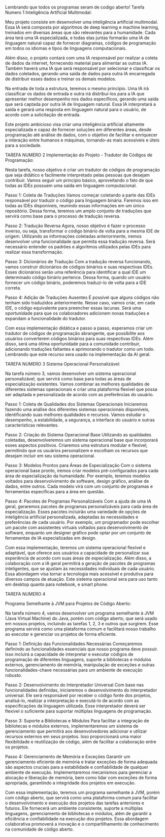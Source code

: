 Lembrando que todos os programas seram de codigo aberto!
Tarefa Numero 1
Inteligência Artificial Multimodal:

Meu projeto consiste em desenvolver uma inteligência artificial multimodal.
Essa IA será composta por algoritmos de deep learning e machine learning, treinados em diversas áreas que são relevantes para a humanidade. 
Cada área terá uma IA especializada, e todas elas juntas formarão uma IA de linguagem natural capaz de fornecer diagramas, 
códigos de programação em todos os idiomas e tipos de linguagens computacionais.

Além disso, o projeto contará com uma IA responsável por realizar a coleta de dados da internet, fornecendo material para alimentar as outras IA.
Também haverá uma IA que será responsável por selecionar e classificar os dados coletados, 
gerando uma saída de dados para outra IA encarregada de distribuir esses dados e treinar os demais modelos.

Na entrada de toda a estrutura, teremos o mesmo princípio. 
Uma IA irá classificar os dados de entrada e outra irá distribuí-los para a IA que apresentar melhor desempenho nos dados específicos, 
gerando uma saída que será captada por outra IA de linguagem natural. Essa IA interpretará a saída e gerará uma resposta em linguagem natural para o usuário,
de acordo com a solicitação de entrada.

Este projeto ambicioso visa criar uma inteligência artificial altamente especializada e capaz de fornecer soluções em diferentes áreas,
desde programação até análise de dados, com o objetivo de facilitar e enriquecer a interação entre humanos e máquinas,
tornando-as mais acessíveis e úteis para a sociedade.


TAREFA NUMERO 2
Implementação do Projeto - Tradutor de Códigos de Programação:

Nesta tarefa, nosso objetivo é criar um tradutor de códigos de programação que seja didático e facilmente interpretado pelas pessoas que desejam contribuir.
Vamos seguir um princípio básico, aproveitando o fato de que todas as IDEs possuem uma saída em linguagem computacional.

Passo 1: Coleta de Traduções
Vamos começar coletando a parte das IDEs responsável por traduzir o código para linguagem binária.
Faremos isso em todas as IDEs disponíveis, reunindo essas informações em um único repositório. Dessa forma,
teremos um amplo conjunto de traduções que servirá como base para o processo de tradução reversa.

Passo 2: Tradução Reversa
Agora, nosso objetivo é fazer o processo inverso, ou seja, 
transformar o código binário de volta para a mesma IDE de origem.
Utilizando as informações coletadas anteriormente, iremos desenvolver uma funcionalidade que permita essa tradução reversa. 
Será necessário entender os padrões e algoritmos utilizados pelas IDEs para realizar essa transformação.

Passo 3: Dicionários de Tradução
Com a tradução reversa funcionando, vamos construir dicionários de códigos binários e suas respectivas IDEs. 
Esses dicionários serão uma referência para identificar a qual IDE um determinado código binário pertence.
Dessa forma, quando um usuário fornecer um código binário, poderemos traduzi-lo de volta para a IDE correta.

Passo 4: Adição de Traduções Ausentes
É possível que alguns códigos não tenham sido traduzidos anteriormente. Nesse caso, vamos criar,
em cada IDE, o código equivalente para preencher essas lacunas. 
Será uma oportunidade para que os colaboradores adicionem novas traduções e expandam a funcionalidade do tradutor.

Com essa implementação didática e passo a passo, esperamos criar um tradutor de códigos de programação abrangente,
que possibilite aos usuários converterem códigos binários para suas respectivas IDEs. Além disso, será uma ótima oportunidade para a comunidade contribuir,
adicionando traduções faltantes e aprimorando o tradutor como um todo. Lembrando que este recurso sera usado na implementação da AI geral.

TAREFA NUMERO 3
Sistema Operacional Personalizável:

Na tarefa número 3, vamos desenvolver um sistema operacional personalizável, que servirá como base para todas as áreas de especialização existentes. Vamos combinar as melhores qualidades de diferentes sistemas operacionais e criar uma plataforma flexível que possa ser adaptada e personalizada de acordo com as preferências do usuário.

Passo 1: Coleta de Qualidades dos Sistemas Operacionais
Iniciaremos fazendo uma análise dos diferentes sistemas operacionais disponíveis, identificando suas melhores qualidades e recursos. Vamos estudar o desempenho, a estabilidade, a segurança, a interface do usuário e outras características relevantes.

Passo 2: Criação do Sistema Operacional Base
Utilizando as qualidades coletadas, desenvolveremos um sistema operacional base que incorporará esses aspectos positivos. Criaremos uma estrutura modular e flexível, permitindo que os usuários personalizem e escolham os recursos que desejam incluir em seu sistema operacional.

Passo 3: Modelos Prontos para Áreas de Especialização
Com o sistema operacional base pronto, iremos criar modelos pré-configurados para cada área de especialização da humanidade. 
Por exemplo, teremos modelos voltados para desenvolvimento de software, design gráfico, análise de dados, entre outros. 
Cada modelo virá com um conjunto de programas e ferramentas específicas para a área em questão.

Passo 4: Pacotes de Programas Personalizáveis
Com a ajuda de uma IA geral, geraremos pacotes de programas personalizáveis para cada área de especialização. 
Esses pacotes incluirão uma variedade de opções de inteligência artificial personalizada, adaptadas às necessidades e preferências de cada usuário.
Por exemplo, um programador pode escolher um pacote com assistentes virtuais voltados para desenvolvimento de software, 
enquanto um designer gráfico pode optar por um conjunto de ferramentas de IA especializadas em design.

Com essa implementação, teremos um sistema operacional flexível e adaptável, 
que oferece aos usuários a capacidade de personalizar sua experiência de acordo com suas áreas de especialização. 
Além disso, a colaboração com a IA geral permitirá a geração de pacotes de programas inteligentes, que se ajustam às necessidades individuais de cada usuário. 
Essa abordagem visa tornar a tecnologia mais acessível e produtiva para diversos campos de atuação.
Este sistema operacional sera para uso tanto em desktop quanto para notebook, e smart phone.

TAREFA NUMERO 4

Programa Semelhante à JVM para Projetos de Código Aberto:

Na tarefa número 4, vamos desenvolver um programa semelhante à JVM (Java Virtual Machine) do Java, 
porém com código aberto, que será usado em nossos projetos, incluindo as tarefas 1, 2, 3 e outros que surgirem. 
Esse programa servirá como uma plataforma comum e facilitará nosso trabalho ao executar e gerenciar os projetos de forma eficiente.

Passo 1: Definição das Funcionalidades Necessárias
Começaremos definindo as funcionalidades essenciais que nosso programa deve possuir. 
Isso incluirá a capacidade de interpretar e executar códigos de programação de diferentes linguagens,
suporte a bibliotecas e módulos externos, gerenciamento de memória, manipulação de exceções e outras funcionalidades-chave necessárias para um ambiente de execução robusto.

Passo 2: Desenvolvimento do Interpretador Universal
Com base nas funcionalidades definidas, iniciaremos o desenvolvimento do interpretador universal.
Ele será responsável por receber o código fonte dos projetos, analisá-lo, realizar a interpretação e executá-lo de acordo com as especificações da linguagem utilizada. 
Esse interpretador deverá ser flexível o suficiente para suportar múltiplas linguagens de programação.

Passo 3: Suporte a Bibliotecas e Módulos
Para facilitar a integração de bibliotecas e módulos externos, 
implementaremos um sistema de gerenciamento que permitirá aos desenvolvedores adicionar e utilizar recursos externos em seus projetos. 
Isso proporcionará uma maior flexibilidade e reutilização de código, além de facilitar a colaboração entre os projetos.

Passo 4: Gerenciamento de Memória e Exceções
Garantir um gerenciamento eficiente de memória e tratar exceções de forma adequada são aspectos cruciais para a estabilidade e confiabilidade de qualquer ambiente de execução. 
Implementaremos mecanismos para gerenciar a alocação e liberação de memória, bem como lidar com exceções de forma apropriada, garantindo a integridade dos projetos em execução.

Com essa implementação, teremos um programa semelhante à JVM, porém com código aberto, 
que servirá como uma plataforma comum para facilitar o desenvolvimento e execução dos projetos das tarefas anteriores e futuros. 
Ele fornecerá um ambiente consistente, suporte a múltiplas linguagens, gerenciamento de bibliotecas e módulos, 
além de garantir a eficiência e confiabilidade na execução dos projetos.
Essa abordagem colaborativa promoverá a inovação e o compartilhamento de conhecimento na comunidade de código aberto.
